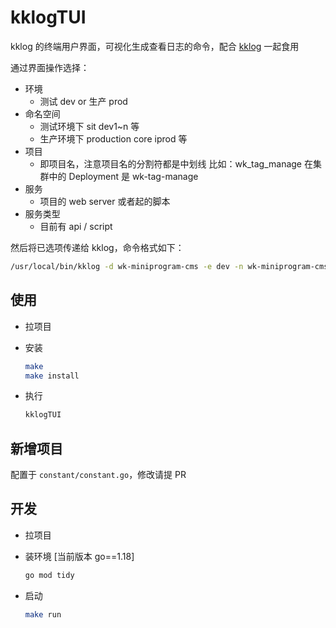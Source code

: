 # kklogTUI

kklog 的终端用户界面，可视化生成查看日志的命令，配合 [kklog](https://gitlab.weike.fm/zk/kklog) 一起食用

通过界面操作选择：

- 环境
  - 测试 dev or 生产 prod
- 命名空间
  - 测试环境下 sit dev1~n 等
  - 生产环境下 production core iprod 等
- 项目
  - 即项目名，注意项目名的分割符都是中划线 比如：wk_tag_manage 在集群中的 Deployment 是 wk-tag-manage
- 服务
  - 项目的 web server 或者起的脚本
- 服务类型
  - 目前有 api / script

然后将已选项传递给 kklog，命令格式如下：

```sh
/usr/local/bin/kklog -d wk-miniprogram-cms -e dev -n wk-miniprogram-cms -ns sit -t api -l 500 2> /tmp/kklog_grep_buf_`date +%s` | tail -f /tmp/kklog_grep_buf_`date +%s`
```

## 使用

- 拉项目
- 安装

    ```sh
    make
    make install
    ```

- 执行

    ```sh
    kklogTUI
    ```

## 新增项目

配置于 `constant/constant.go`，修改请提 PR

## 开发

- 拉项目
- 装环境 [当前版本 go==1.18]

    ```sh
    go mod tidy
    ```

- 启动

    ```sh
    make run
    ```
